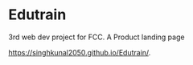 # Edutrain
3rd web dev project for FCC. A Product landing page 


https://singhkunal2050.github.io/Edutrain/.
